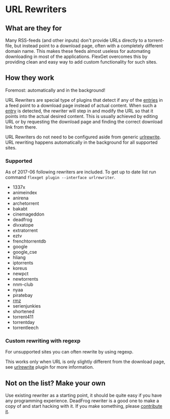 # URL Rewriters
## What are they for

Many RSS-feeds (and other inputs) don't provide URLs directly to a torrent-file, but instead point to a download page, often with a completely different domain name. This makes these feeds almost useless for automating downloading in most of the applications. FlexGet overcomes this by providing clean and easy way to add custom functionality for such sites.

## How they work

Foremost: automatically and in the background!

URL Rewriters are special type of plugins that detect if any of the [entries](/Entry) in a feed point to a download page instead of actual content. When such a [entry](/Entry) is detected, the rewriter will step in and modify the URL so that it points into the actual desired content. This is usually achieved by editing URL or by requesting the download page and finding the correct download link from there.

URL Rewriters do not need to be configured aside from generic [urlrewrite](/Plugins/urlrewrite). URL rewriting happens automatically in the background for all supported sites.

### Supported

As of 2017-06 following rewriters are included. To get up to date list run command `flexget plugin --interface urlrewriter`.

* 1337x
* animeindex
* anirena
* archetorrent   
* bakabt         
* cinemageddon   
* deadfrog       
* divxatope      
* extratorrent   
* eztv           
* frenchtorrentdb
* google
* google_cse
* hliang
* iptorrents     
* koreus         
* newpct         
* newtorrents    
* nnm-club       
* nyaa           
* piratebay      
* [rmz](Plugins/rmz)
* serienjunkies  
* shortened      
* torrent411
* torrentday
* torrentleech   

### Custom rewriting with regexp

For unsupported sites you can often rewrite by using regexp. 

This works only when URL is only slightly different from the download page, see [urlrewrite](/Plugins/urlrewrite) plugin for more information.

## Not on the list? Make your own

Use existing rewriter as a starting point, it should be quite easy if you have any programming experience. DeadFrog rewriter is a good one to make a copy of and start hacking with it. If you make something, please [contribute it](/Contribute).